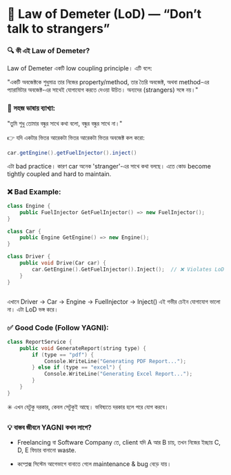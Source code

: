 # 🧠 Law of Demeter (LoD) — “Don’t talk to strangers”

### 🔍 কী এই Law of Demeter?

Law of Demeter একটি low coupling principle।
এটি বলে:

"একটি অবজেক্টকে শুধুমাত্র তার নিজের property/method, তার তৈরি অবজেক্ট, অথবা method-এর প্যারামিটার অবজেক্ট-এর সাথেই যোগাযোগ করতে দেওয়া উচিত। অন্যদের (strangers) সঙ্গে নয়।"

### 🧠 সহজ ভাষায় ব্যাখ্যা:

"তুমি শুধু তোমার বন্ধুর সাথে কথা বলো, বন্ধুর বন্ধুর সাথে না।"

👉 যদি একটার ভিতর আরেকটা ভিতর আরেকটা ভিতর অবজেক্ট কল করো:

```cs
car.getEngine().getFuelInjector().inject()


```

এটা bad practice। কারণ car অনেক 'stranger'-এর সাথে কথা বলছে। এতে কোড become tightly coupled and hard to maintain.

### ❌ Bad Example:

```cpp
class Engine {
    public FuelInjector GetFuelInjector() => new FuelInjector();
}

class Car {
    public Engine GetEngine() => new Engine();
}

class Driver {
    public void Drive(Car car) {
        car.GetEngine().GetFuelInjector().Inject();  // ❌ Violates LoD
    }
}



```

এখানে Driver → Car → Engine → FuelInjector → Inject()
এই গভীর চেইন যোগাযোগ ভালো না। এটা LoD ভঙ্গ করে।

### ✅ Good Code (Follow YAGNI):

```cpp
class ReportService {
    public void GenerateReport(string type) {
        if (type == "pdf") {
            Console.WriteLine("Generating PDF Report...");
        } else if (type == "excel") {
            Console.WriteLine("Generating Excel Report...");
        }
    }
}


```

✳️ এখন যেটুকু দরকার, কেবল সেটুকুই আছে। ভবিষ্যতে দরকার হলে পরে যোগ করবে।

### 💡 বাস্তব জীবনে YAGNI কখন লাগে?

- Freelancing বা Software Company তে, client যদি A আর B চায়, তখন নিজের ইচ্ছায় C, D, E ফিচার বানানো waste.

- কম্প্লেক্স সিস্টেম আগেভাগে বানাতে গেলে maintenance & bug বেড়ে যায়।
